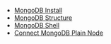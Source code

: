 - [MongoDB Install](MongoDB/mongo-install.md)
- [MongoDB Structure](MongoDB/mongo-structure.md)
- [MongoDB Shell](MongoDB/mongo-shell.md)
- [Connect MongoDB Plain Node](MongoDB/connect-mongodb-by-plain-node.md)
